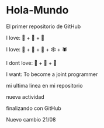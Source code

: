 # Hola-Mundo

El primer repositorio de GitHub

I love: 🍕 + 🍺 + 🥳

I love: 🐶 + 🧟‍ + 🧌 + 🕸️ + 🕷️

I dont love: 🥶 + 👻 + 🐀

I want: To become a joint programmer

mi ultima linea en mi repositorio

nueva actividad

finalizando con GitHub

Nuevo cambio 21/08

